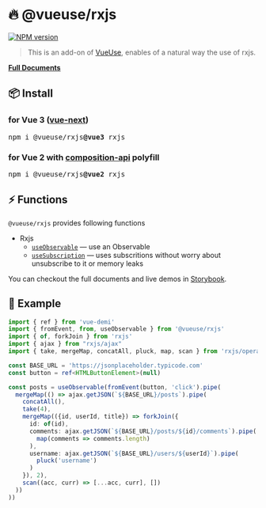 # 🔥 @vueuse/rxjs

[![NPM version](https://img.shields.io/npm/v/@vueuse/firebase?color=a1b858)](https://www.npmjs.com/package/@vueuse/rxjs)

> This is an add-on of [VueUse](https://github.com/antfu), enables of a natural way the use of rxjs.

[**Full Documents**](https://vueuse.js.org/)

## 📦 Install

### for Vue 3 ([vue-next](https://github.com/vuejs/vue-next))

<pre class='language-bash'>
npm i @vueuse/rxjs<b>@vue3</b> rxjs 
</pre>

### for Vue 2 with [composition-api](https://github.com/vuejs/composition-api) polyfill

<pre class='language-bash'>
npm i @vueuse/rxjs<b>@vue2</b> rxjs
</pre>

## ⚡ Functions

`@vueuse/rxjs` provides following functions

<!--GENEARTED LIST, DO NOT MODIFY MANUALLY-->
<!--FUNCTIONS_LIST_STARTS-->

- Rxjs
  - [`useObservable`](https://vueuse.js.org/?path=/story/add-ons-rxjs--useobservable) — use an Observable
  - [`useSubscription`](https://vueuse.js.org/?path=/story/add-ons-rxjs--usesubscription) — uses subscritions without worry about unsubscribe to it or memory leaks

<!--FUNCTIONS_LIST_ENDS-->

You can checkout the full documents and live demos in [Storybook](https://vueuse.js.org/).


## 📄 Example

```ts
import { ref } from 'vue-demi'
import { fromEvent, from, useObservable } from '@vueuse/rxjs'
import { of, forkJoin } from 'rxjs'
import { ajax } from "rxjs/ajax"
import { take, mergeMap, concatAll, pluck, map, scan } from 'rxjs/operators'

const BASE_URL = 'https://jsonplaceholder.typicode.com'
const button = ref<HTMLButtonElement>(null)

const posts = useObservable(fromEvent(button, 'click').pipe(
  mergeMap(() => ajax.getJSON(`${BASE_URL}/posts`).pipe(
    concatAll(),
    take(4),
    mergeMap(({id, userId, title}) => forkJoin({
      id: of(id),
      comments: ajax.getJSON(`${BASE_URL}/posts/${id}/comments`).pipe(
        map(comments => comments.length)
      ),
      username: ajax.getJSON(`${BASE_URL}/users/${userId}`).pipe(
        pluck('username')
      )
    }), 2),
    scan((acc, curr) => [...acc, curr], [])
  ))
))
```